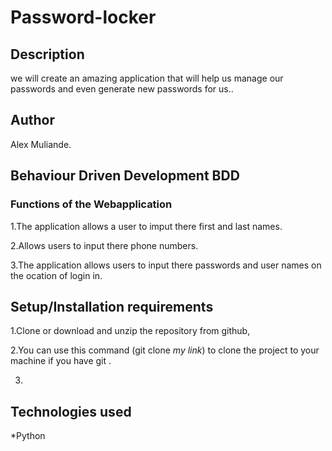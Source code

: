 # Password-locker


## Description
we will create an amazing application that will help us manage our passwords and even generate new passwords for us..


## Author
Alex Muliande.
## Behaviour Driven Development BDD 
### Functions of the Webapplication
1.The application allows a user to imput there first and last names.

2.Allows users to input there phone numbers.

3.The application allows users to input there passwords and user names on the ocation of login in.


## Setup/Installation requirements
1.Clone or download and unzip the repository from github,

2.You can use this command (git clone *my link*) to clone the project to your machine if you have git .

3.

## Technologies used
*Python